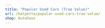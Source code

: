 ```yaml
---
title: "Popular Used Cars (True Value)"
url: /kalpetta/popular-used-cars-true-value/
shop: Autohaus
---
```

